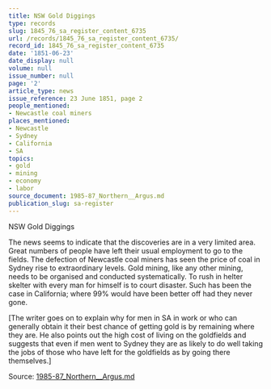 ```yaml
---
title: NSW Gold Diggings
type: records
slug: 1845_76_sa_register_content_6735
url: /records/1845_76_sa_register_content_6735/
record_id: 1845_76_sa_register_content_6735
date: '1851-06-23'
date_display: null
volume: null
issue_number: null
page: '2'
article_type: news
issue_reference: 23 June 1851, page 2
people_mentioned:
- Newcastle coal miners
places_mentioned:
- Newcastle
- Sydney
- California
- SA
topics:
- gold
- mining
- economy
- labor
source_document: 1985-87_Northern__Argus.md
publication_slug: sa-register
---
```


NSW Gold Diggings

The news seems to indicate that the discoveries are in a very limited area.  Great numbers of people have left their usual employment to go to the fields.  The defection of Newcastle coal miners has seen the price of coal in Sydney rise to extraordinary levels.  Gold mining, like any other mining, needs to be organised and conducted systematically.  To rush in helter skelter with every man for himself is to court disaster.  Such has been the case in California; where 99% would have been better off had they never gone.

[The writer goes on to explain why for men in SA in work or who can generally obtain it their best chance of getting gold is by remaining where they are.  He also points out the high cost of living on the goldfields and suggests that even if men went to Sydney they are as likely to do well taking the jobs of those who have left for the goldfields as by going there themselves.]

Source: [1985-87_Northern__Argus.md](/downloads/markdown/1985-87_Northern__Argus.md)
